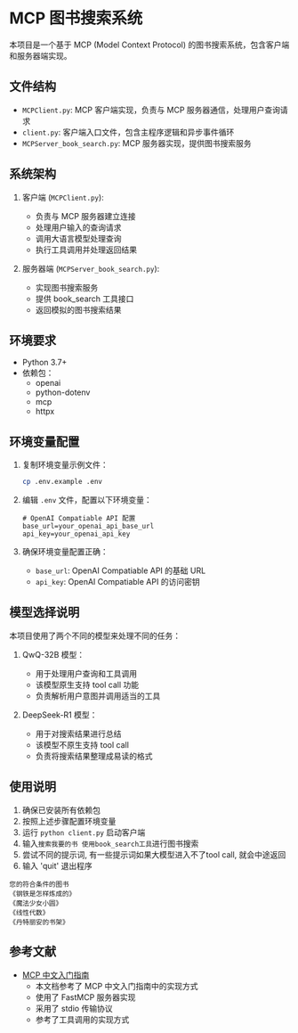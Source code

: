 # MCP 图书搜索系统

本项目是一个基于 MCP (Model Context Protocol) 的图书搜索系统，包含客户端和服务器端实现。

## 文件结构

- `MCPClient.py`: MCP 客户端实现，负责与 MCP 服务器通信，处理用户查询请求
- `client.py`: 客户端入口文件，包含主程序逻辑和异步事件循环
- `MCPServer_book_search.py`: MCP 服务器实现，提供图书搜索服务

## 系统架构

1. 客户端 (`MCPClient.py`):
   - 负责与 MCP 服务器建立连接
   - 处理用户输入的查询请求
   - 调用大语言模型处理查询
   - 执行工具调用并处理返回结果

2. 服务器端 (`MCPServer_book_search.py`):
   - 实现图书搜索服务
   - 提供 book_search 工具接口
   - 返回模拟的图书搜索结果

## 环境要求

- Python 3.7+
- 依赖包：
  - openai
  - python-dotenv
  - mcp
  - httpx

## 环境变量配置

1. 复制环境变量示例文件：
   ```bash
   cp .env.example .env
   ```

2. 编辑 `.env` 文件，配置以下环境变量：
   ```
   # OpenAI Compatiable API 配置
   base_url=your_openai_api_base_url
   api_key=your_openai_api_key
   ```

3. 确保环境变量配置正确：
   - `base_url`: OpenAI Compatiable API 的基础 URL
   - `api_key`: OpenAI Compatiable API 的访问密钥

## 模型选择说明

本项目使用了两个不同的模型来处理不同的任务：

1. QwQ-32B 模型：
   - 用于处理用户查询和工具调用
   - 该模型原生支持 tool call 功能
   - 负责解析用户意图并调用适当的工具

2. DeepSeek-R1 模型：
   - 用于对搜索结果进行总结
   - 该模型不原生支持 tool call
   - 负责将搜索结果整理成易读的格式

## 使用说明

1. 确保已安装所有依赖包
2. 按照上述步骤配置环境变量
3. 运行 `python client.py` 启动客户端
4. 输入`搜索我要的书 使用book_search工具`进行图书搜索
5. 尝试不同的提示词, 有一些提示词如果大模型进入不了tool call, 就会中途返回
6. 输入 'quit' 退出程序

```
您的符合条件的图书
《钢铁是怎样炼成的》
《魔法少女小圆》
《线性代数》
《丹特丽安的书架》

```

## 参考文献

- [MCP 中文入门指南](https://github.com/liaokongVFX/MCP-Chinese-Getting-Started-Guide)
  - 本文档参考了 MCP 中文入门指南中的实现方式
  - 使用了 FastMCP 服务器实现
  - 采用了 stdio 传输协议
  - 参考了工具调用的实现方式
